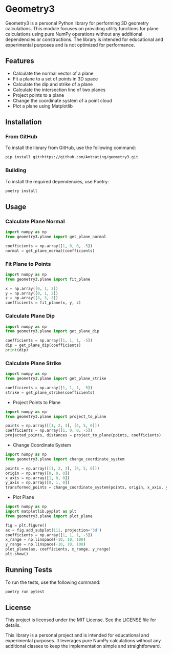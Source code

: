 # Geometry3

Geometry3 is a personal Python library for performing 3D geometry calculations. This module focuses on providing utility functions for plane calculations using pure NumPy operations without any additional dependencies or constructions. The library is intended for educational and experimental purposes and is not optimized for performance.

## Features

- Calculate the normal vector of a plane
- Fit a plane to a set of points in 3D space
- Calculate the dip and strike of a plane
- Calculate the intersection line of two planes
- Project points to a plane
- Change the coordinate system of a point cloud
- Plot a plane using Matplotlib

## Installation

### From GitHub

To install the library from GitHub, use the following command:

```sh
pip install git+https://github.com/Antcating/geometry3.git
```

### Building

To install the required dependencies, use Poetry:

```sh
poetry install
```

## Usage

### Calculate Plane Normal

```python
import numpy as np
from geometry3.plane import get_plane_normal

coefficients = np.array([1, 0, 0, -5])
normal = get_plane_normal(coefficients)
```

### Fit Plane to Points

```python
import numpy as np
from geometry3.plane import fit_plane

x = np.array([0, 1, 2])
y = np.array([0, 1, 2])
z = np.array([3, 3, 3])
coefficients = fit_plane(x, y, z)
```

### Calculate Plane Dip

```python
import numpy as np
from geometry3.plane import get_plane_dip

coefficients = np.array([1, 1, 1, -5])
dip = get_plane_dip(coefficients)
print(dip)
```

### Calculate Plane Strike

```python
import numpy as np
from geometry3.plane import get_plane_strike

coefficients = np.array([1, 1, 1, -5])
strike = get_plane_strike(coefficients)
```

- Project Points to Plane

```python
import numpy as np
from geometry3.plane import project_to_plane

points = np.array([[1, 2, 3], [4, 5, 6]])
coefficients = np.array([1, 0, 0, -5])
projected_points, distances = project_to_plane(points, coefficients)
```

- Change Coordinate System

```python
import numpy as np
from geometry3.plane import change_coordinate_system

points = np.array([[1, 2, 3], [4, 5, 6]])
origin = np.array([0, 0, 0])
x_axis = np.array([1, 0, 0])
y_axis = np.array([0, 1, 0])
transformed_points = change_coordinate_system(points, origin, x_axis, y_axis)
```

- Plot Plane

```python
import numpy as np
import matplotlib.pyplot as plt
from geometry3.plane import plot_plane

fig = plt.figure()
ax = fig.add_subplot(111, projection='3d')
coefficients = np.array([1, 1, 1, -5])
x_range = np.linspace(-10, 10, 100)
y_range = np.linspace(-10, 10, 100)
plot_plane(ax, coefficients, x_range, y_range)
plt.show()
```

## Running Tests

To run the tests, use the following command:

```sh
poetry run pytest
```

## License

This project is licensed under the MIT License. See the LICENSE file for details.

This library is a personal project and is intended for educational and experimental purposes. It leverages pure NumPy calculations without any additional classes to keep the implementation simple and straightforward.